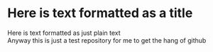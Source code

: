 # Here is text formatted as a title

Here is text formatted as just plain text  
Anyway this is just a test repository for me to get the hang of github
